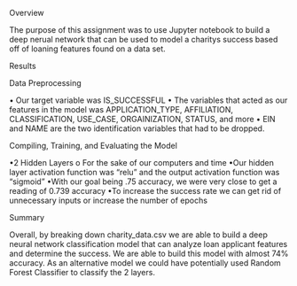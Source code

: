 Overview 


The purpose of this assignment was to use Jupyter notebook to build a deep nerual network that can be used to model a charitys success based off of loaning features found on a data set. 

Results 


Data Preprocessing 

•	Our target variable was IS_SUCCESSFUL
•	The variables that acted as our features in the model was APPLICATION_TYPE, AFFILIATION, CLASSIFICATION, USE_CASE, ORGAINIZATION, STATUS, and more
•	EIN and NAME are the two identification variables that had to be dropped. 

Compiling, Training, and Evaluating the Model

•2 Hidden Layers 
    o For the sake of our computers and time
•Our hidden layer activation function was “relu” and the output activation function was “sigmoid” 
•With our goal being .75 accuracy, we were very close to get a reading of 0.739 accuracy 
•To increase the success rate we can get rid of unnecessary inputs or increase the number of epochs 

Summary 

Overall, by breaking down charity_data.csv we are able to build a deep neural network classification model that can analyze loan applicant features and determine the success. We are able to build this model with almost 74% accuracy. As an alternative model we could have potentially used Random Forest Classifier to classify the 2 layers. 